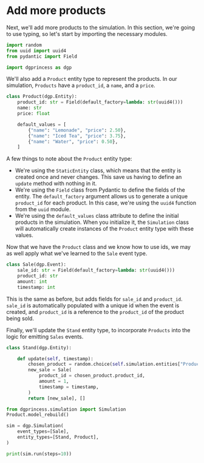 # Add more products

Next, we'll add more products to the simulation. In this section, we're going to use typing, so let's start by importing the necessary modules.

```python
import random
from uuid import uuid4
from pydantic import Field

import dgprincess as dgp
```

We'll also add a `Product` entity type to represent the products. In our simulation, `Products` have a `product_id`, a `name`, and a `price`.

```python
class Product(dgp.Entity):
    product_id: str = Field(default_factory=lambda: str(uuid4()))
    name: str
    price: float

    default_values = [
        {"name": "Lemonade", "price": 2.50},
        {"name": "Iced Tea", "price": 3.75},
        {"name": "Water", "price": 0.50},
    ]
```

A few things to note about the `Product` entity type:

* We're using the `StaticEntity` class, which means that the entity is created once and never changes. This save us having to define an `update` method with nothing in it.
* We're using the `Field` class from Pydantic to define the fields of the entity. The `default_factory` argument allows us to generate a unique `product_id` for each product. In this case, we're using the `uuid4` function from the `uuid` module.
* We're using the `default_values` class attribute to define the initial products in the simulation. When you initialize it, the `Simulation` class will automatically create instances of the `Product` entity type with these values.

Now that we have the `Product` class and we know how to use ids, we may as well apply what we've learned to the `Sale` event type.

```python
class Sale(dgp.Event):
    sale_id: str = Field(default_factory=lambda: str(uuid4()))
    product_id: str
    amount: int
    timestamp: int
```

This is the same as before, but adds fields for `sale_id` and `product_id`. `sale_id` is automatically populated with a unique id when the event is created, and `product_id` is a reference to the `product_id` of the product being sold.

Finally, we'll update the `Stand` entity type, to incorporate `Products` into the logic for emitting `Sales` events.

```python
class Stand(dgp.Entity):

    def update(self, timestamp):
        chosen_product = random.choice(self.simulation.entities["Product"])
        new_sale = Sale(
            product_id = chosen_product.product_id,
            amount = 1,
            timestamp = timestamp,
        )
        return [new_sale], []
```

```python
from dgprincess.simulation import Simulation
Product.model_rebuild()
```

```python
sim = dgp.Simulation(
    event_types=[Sale],
    entity_types=[Stand, Product],
)

print(sim.run(steps=10))
```

<!--
```python
assert list(sim.events.keys()) == ["Sale"]
assert len(sim.events["Sale"]) == 10
assert str(sim.get_report()) == """\
=== Entities ===
  Stand: 1
  Product: 3

=== Events ===
  Sale: 10
"""
```
-->
